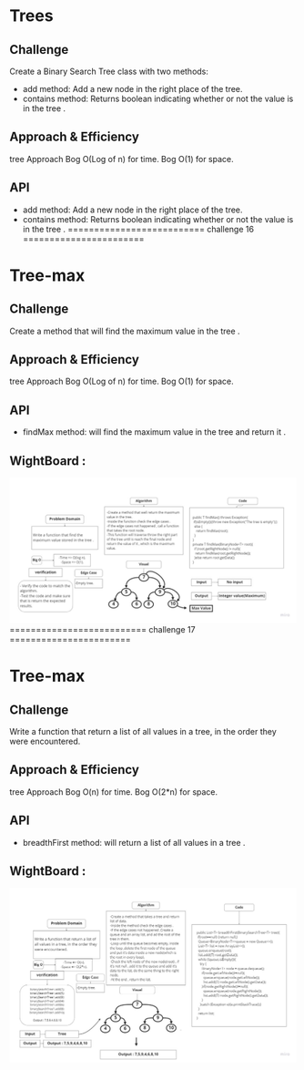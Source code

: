 # Trees
## Challenge
Create a Binary Search Tree class with two methods:
- add method: Add a new node in the right place of the tree.
- contains method: Returns boolean indicating whether or not the value is in the tree .

## Approach & Efficiency
tree Approach
Bog O(Log of n) for time.
Bog O(1) for space.

## API
- add method: Add a new node in the right place of the tree.
- contains method: Returns boolean indicating whether or not the value is in the tree .
========================== challenge 16 =======================
# Tree-max
## Challenge
Create a method that will find the maximum value in the tree .

## Approach & Efficiency
tree Approach
Bog O(Log of n) for time.
Bog O(1) for space.

## API
- findMax method: will find the maximum value in the tree and return it .
## WightBoard :
![tree-max](tree-max.jpg)
========================== challenge 17 =======================
# Tree-max
## Challenge
Write a function that return a list of all values in a tree, in the order they were encountered.

## Approach & Efficiency
tree Approach
Bog O(n) for time.
Bog O(2*n) for space.

## API
- breadthFirst method: will return a list of all values in a tree .
## WightBoard :
![tree-breadth-first](tree-breadth-first.jpg)
